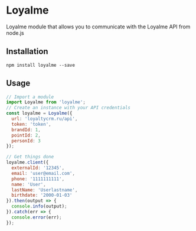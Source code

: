 Loyalme
============

Loyalme module that allows you to communicate with the Loyalme API from node.js

## Installation

```
npm install loyalme --save
```

## Usage

```js
// Import a module
import Loyalme from 'loyalme';
// Create an instance with your API credentials
const loyalme = Loyalme({
  url: 'loyaltycrm.ru/api',
  token: 'token',
  brandId: 1,
  pointId: 2,
  personId: 3
});

// Get things done
loyalme.client({
  externalId: '12345',
  email: 'user@email.com',
  phone: '1111111111',
  name: 'User',
  lastName: 'Userlastname',
  birthdate: '2000-01-03'
}).then(output => {
  console.info(output);
}).catch(err => {
  console.error(err);
});
```
